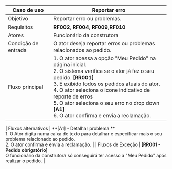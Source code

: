 | Caso de uso         | Reportar erro                                                                                                                                                                                                                                                                                                                                                                                                                                                                                                                                                                                  |
| ------------------- | ------------------------------------------------------------------------------------------------------------------------------------------------------------------------------------------------------------------------------------------------------------------------------------------------------------------------------------------------------------------------------------------------------------------------------------------------------------------------------------------------------------------------------------------------------------------------------------------------- |
| Objetivo            | Reportar erro ou problemas.                                                                                                                                                                                                                                                                                                                                                                                                                                                                                                                                                             |
| Requisitos          | **RF002**, **RF004**, **RF009**,**RF010**                                                                                                                                                                                                                                                                                                                                                                                                                                                                                                                                                                             |
| Atores              | Funcionário da construtora                                                                                                                                                                                                                                                                                                                                                                                                                                                                                                                                                                        |
| Condição de entrada | O ator deseja reportar erros ou problemas relacionados ao pedido.                                                                                                                                                                                                                                                                                                                                                                                                                                                                                                                                                |
| Fluxo principal     | 1. O ator acessa a opção "Meu Pedido" na página inicial. <br >2. O sistema verifica se o ator já fez o seu pedido. **[RR001]** <br> 3. É exibido todos os pedidos atuais do ator. <br> 4. O ator seleciona o icone indicativo de reporte de erros<br> 5. O ator seleciona o seu erro no drop down **[A1]** <br> 6. O ator confirma e envia a reclamação.

| Fluxos alternativos | **[A1] - Detalhar problema **<br> 1. O Ator digita numa caixa de texto para detalhar e especificar mais o seu problema relacionado ao pedido. <br >2. O ator confirma e envia a reclamação.                                                                                                                                                                                                                                                                                                                                |
| Fluxos de Exceção   | **[RR001 - Pedido obrigatório]** <br> O funcionário da construtora só conseguirá ter acesso a "Meu Pedido" após realizar o pedido.                                                                                                                                                                                                                                                                                                                          |
